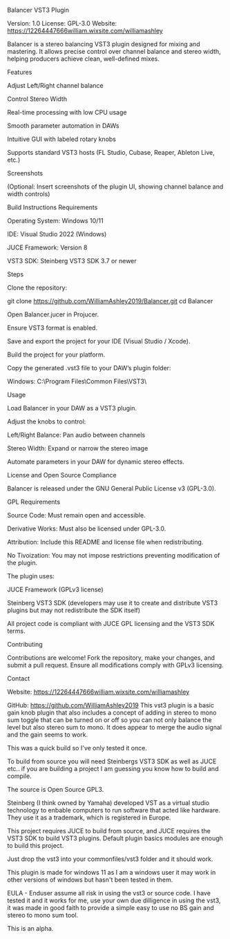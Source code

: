 Balancer VST3 Plugin

Version: 1.0
License: GPL-3.0
Website: https://12264447666william.wixsite.com/williamashley

Balancer is a stereo balancing VST3 plugin designed for mixing and mastering. It allows precise control over channel balance and stereo width, helping producers achieve clean, well-defined mixes.

Features

Adjust Left/Right channel balance

Control Stereo Width

Real-time processing with low CPU usage

Smooth parameter automation in DAWs

Intuitive GUI with labeled rotary knobs

Supports standard VST3 hosts (FL Studio, Cubase, Reaper, Ableton Live, etc.)

Screenshots

(Optional: Insert screenshots of the plugin UI, showing channel balance and width controls)

Build Instructions
Requirements

Operating System: Windows 10/11 

IDE: Visual Studio 2022 (Windows)  

JUCE Framework: Version 8 

VST3 SDK: Steinberg VST3 SDK 3.7 or newer

Steps

Clone the repository:

git clone https://github.com/WilliamAshley2019/Balancer.git
cd Balancer


Open Balancer.jucer in Projucer.

Ensure VST3 format is enabled.

Save and export the project for your IDE (Visual Studio / Xcode).

Build the project for your platform.

Copy the generated .vst3 file to your DAW’s plugin folder:

Windows: C:\Program Files\Common Files\VST3\

 
Usage

Load Balancer in your DAW as a VST3 plugin.

Adjust the knobs to control:

Left/Right Balance: Pan audio between channels

Stereo Width: Expand or narrow the stereo image

Automate parameters in your DAW for dynamic stereo effects.

License and Open Source Compliance

Balancer is released under the GNU General Public License v3 (GPL-3.0).

GPL Requirements

Source Code: Must remain open and accessible.

Derivative Works: Must also be licensed under GPL-3.0.

Attribution: Include this README and license file when redistributing.

No Tivoization: You may not impose restrictions preventing modification of the plugin.

The plugin uses:

JUCE Framework (GPLv3 license)

Steinberg VST3 SDK (developers may use it to create and distribute VST3 plugins but may not redistribute the SDK itself)

All project code is compliant with JUCE GPL licensing and the VST3 SDK terms.

Contributing

Contributions are welcome! Fork the repository, make your changes, and submit a pull request. Ensure all modifications comply with GPLv3 licensing.

Contact

Website: https://12264447666william.wixsite.com/williamashley

GitHub: https://github.com/WilliamAshley2019
This vst3 plugin is a basic gain knob plugin that also includes a concept of adding in stereo to mono sum toggle that can be turned on or off so you can not only balance the level but also stereo sum to mono.
It does appear to merge the audio signal and the gain seems to work. 

This was a quick build so I've only tested it once.

To build from source you will need Steinbergs VST3 SDK as well as JUCE etc.. if you are building a project I am guessing you know how to build and compile. 

The source is Open Source GPL3. 

Steinberg (I think owned by Yamaha) developed VST as a virtual studio technology to enbable computers to run software that acted like hardware. They use it as a trademark, which is registered in Europe. 

This project requires JUCE to build from source, and JUCE requires the VST3 SDK to build VST3 plugins. Default plugin basics modules are enough to build this project.

Just drop the vst3 into your commonfiles/vst3 folder and it should work.

This plugin is made for windows 11 as I am a windows user it may work in other versions of windows but hasn't been tested in them.

EULA - Enduser assume all risk in using the vst3 or source code. I have tested it and it works for me, use your own due dilligence in using the vst3, it was made in good faith to provide a simple easy to use no BS gain and stereo to mono sum tool.

This is an alpha.  
 
